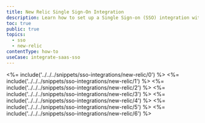 ```yaml
---
title: New Relic Single Sign-On Integration
description: Learn how to set up a Single Sign-on (SSO) integration with New Relic and Auth0.
toc: true
public: true
topics:
  - sso
  - new-relic
contentType: how-to
useCase: integrate-saas-sso
---
```

<%= include('../../../snippets/sso-integrations/new-relic/0') %> 
<%= include('../../../snippets/sso-integrations/new-relic/1') %> 
<%= include('../../../snippets/sso-integrations/new-relic/2') %> 
<%= include('../../../snippets/sso-integrations/new-relic/3') %> 
<%= include('../../../snippets/sso-integrations/new-relic/4') %> 
<%= include('../../../snippets/sso-integrations/new-relic/5') %> 
<%= include('../../../snippets/sso-integrations/new-relic/6') %>

